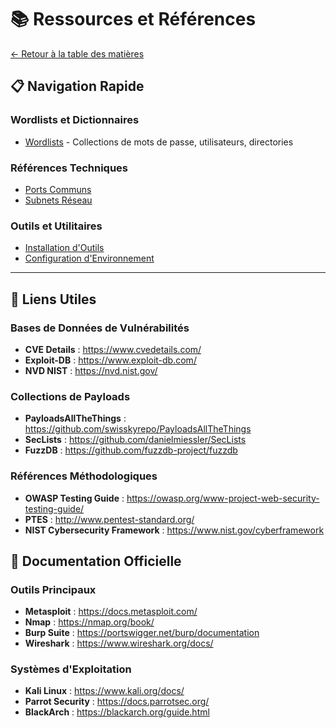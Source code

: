# 📚 Ressources et Références

[← Retour à la table des matières](../README.md)

## 📋 Navigation Rapide

### Wordlists et Dictionnaires
- [Wordlists](wordlists.md) - Collections de mots de passe, utilisateurs, directories

### Références Techniques
- [Ports Communs](../07-cheatsheets/common-ports.md)
- [Subnets Réseau](../07-cheatsheets/network-subnets.md)

### Outils et Utilitaires
- [Installation d'Outils](tools-installation.md)
- [Configuration d'Environnement](environment-setup.md)

---

## 🔗 Liens Utiles

### Bases de Données de Vulnérabilités
- **CVE Details** : https://www.cvedetails.com/
- **Exploit-DB** : https://www.exploit-db.com/
- **NVD NIST** : https://nvd.nist.gov/

### Collections de Payloads
- **PayloadsAllTheThings** : https://github.com/swisskyrepo/PayloadsAllTheThings
- **SecLists** : https://github.com/danielmiessler/SecLists
- **FuzzDB** : https://github.com/fuzzdb-project/fuzzdb

### Références Méthodologiques
- **OWASP Testing Guide** : https://owasp.org/www-project-web-security-testing-guide/
- **PTES** : http://www.pentest-standard.org/
- **NIST Cybersecurity Framework** : https://www.nist.gov/cyberframework

## 📖 Documentation Officielle

### Outils Principaux
- **Metasploit** : https://docs.metasploit.com/
- **Nmap** : https://nmap.org/book/
- **Burp Suite** : https://portswigger.net/burp/documentation
- **Wireshark** : https://www.wireshark.org/docs/

### Systèmes d'Exploitation
- **Kali Linux** : https://www.kali.org/docs/
- **Parrot Security** : https://docs.parrotsec.org/
- **BlackArch** : https://blackarch.org/guide.html